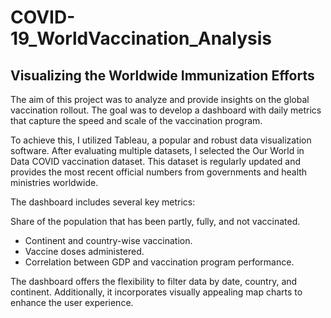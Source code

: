 # COVID-19_WorldVaccination_Analysis
## Visualizing the Worldwide Immunization Efforts

The aim of this project was to analyze and provide insights on the global vaccination rollout. The goal was to develop a dashboard with daily metrics that capture the speed and scale of the vaccination program.

To achieve this, I utilized Tableau, a popular and robust data visualization software. After evaluating multiple datasets, I selected the Our World in Data COVID vaccination dataset. This dataset is regularly updated and provides the most recent official numbers from governments and health ministries worldwide.

The dashboard includes several key metrics:

Share of the population that has been partly, fully, and not vaccinated.
* Continent and country-wise vaccination.
* Vaccine doses administered.
* Correlation between GDP and vaccination program performance.

The dashboard offers the flexibility to filter data by date, country, and continent. Additionally, it incorporates visually appealing map charts to enhance the user experience.



